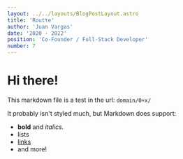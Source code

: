 ```yaml
---
layout: ../../layouts/BlogPostLayout.astro
title: 'Routte'
author: 'Juan Vargas'
date: '2020 - 2022'
position: 'Co-Founder / Full-Stack Developer'
number: 7
---
```


# Hi there!

This markdown file is a test in the url: `domain/0+x/`

It probably isn't styled much, but Markdown does support:

- **bold** and _italics._
- lists
- [links](https://astro.build)
- and more!

